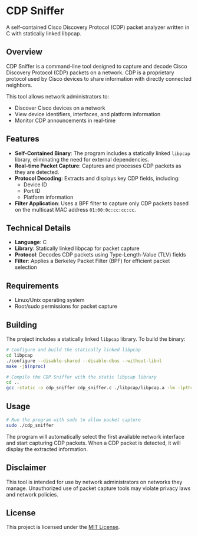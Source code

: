 # CDP Sniffer

A self-contained Cisco Discovery Protocol (CDP) packet analyzer written in C with statically linked libpcap.

## Overview

CDP Sniffer is a command-line tool designed to capture and decode Cisco Discovery Protocol (CDP) packets on a network. CDP is a proprietary protocol used by Cisco devices to share information with directly connected neighbors.

This tool allows network administrators to:
- Discover Cisco devices on a network
- View device identifiers, interfaces, and platform information
- Monitor CDP announcements in real-time

## Features

- **Self-Contained Binary**: The program includes a statically linked `libpcap` library, eliminating the need for external dependencies.
- **Real-time Packet Capture**: Captures and processes CDP packets as they are detected.
- **Protocol Decoding**: Extracts and displays key CDP fields, including:
    - Device ID
    - Port ID
    - Platform information
- **Filter Application**: Uses a BPF filter to capture only CDP packets based on the multicast MAC address `01:00:0c:cc:cc:cc`.

## Technical Details

- **Language**: C
- **Library**: Statically linked libpcap for packet capture
- **Protocol**: Decodes CDP packets using Type-Length-Value (TLV) fields
- **Filter**: Applies a Berkeley Packet Filter (BPF) for efficient packet selection

## Requirements

- Linux/Unix operating system
- Root/sudo permissions for packet capture

## Building

The project includes a statically linked `libpcap` library. To build the binary:

```bash
# Configure and build the statically linked libpcap
cd libpcap
./configure --disable-shared --disable-dbus --without-libnl
make -j$(nproc)

# Compile the CDP Sniffer with the static libpcap library
cd ..
gcc -static -o cdp_sniffer cdp_sniffer.c ./libpcap/libpcap.a -lm -lpthread -ldl
```

## Usage

```bash
# Run the program with sudo to allow packet capture
sudo ./cdp_sniffer
```

The program will automatically select the first available network interface and start capturing CDP packets. When a CDP packet is detected, it will display the extracted information.

## Disclaimer

This tool is intended for use by network administrators on networks they manage. Unauthorized use of packet capture tools may violate privacy laws and network policies.

## License

This project is licensed under the [MIT License](LICENSE).